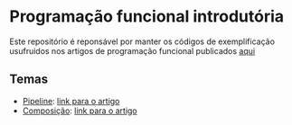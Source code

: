 # Programação funcional introdutória

Este repositório é reponsável por manter os códigos de exemplificação usufruidos nos artigos de programação funcional publicados [aqui](https://medium.com/@ghiorzi)

## Temas

- [Pipeline](https://github.com/ghiorzi/Functional-Programming/tree/master/1.%20Pipelines): [link para o artigo](https://medium.com/@ghiorzi/programa%C3%A7%C3%A3o-funcional-introdut%C3%B3ria-1-pipeline-39ad8f0a0e57)
- [Composição](https://github.com/ghiorzi/Functional-Programming/tree/master/2.%20Composition/F%20Sharp): [link para o artigo](https://medium.com/@ghiorzi/programa%C3%A7%C3%A3o-funcional-introdut%C3%B3ria-2-composi%C3%A7%C3%A3o-83c5244c8f10)
